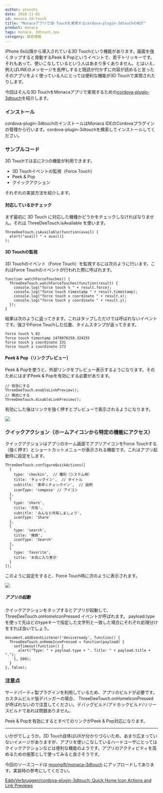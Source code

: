 ```yaml
---
author: atsushi
date: 2016-11-02
id: monaca-3d-touch
title: "Monacaアプリで3D Touchを実現するcordova-plugin-3dtouchの紹介"
product: monaca
tags: monaca, 3dtouch,ios
category: 技術情報
---
```


iPhone 6s以降から導入されている3D Touchという機能があります。画面を強くタップすると発動するPeek & Popというイベントで、若干トリッキーです。それもあって、使いこなしているという人はあまり多くありません。とはいえ、例えばLINEのメッセージを長押しすると既読が付かずに内容が読めると言ったそのアプリをよく使っている人にとっては便利な機能が3D Touchで実現されたりします。

今回はそんな3D TouchをMonacaアプリで実現するための[cordova-plugin-3dtouch](https://github.com/EddyVerbruggen/cordova-plugin-3dtouch)を紹介します。

### インストール

cordova-plugin-3dtouchのインストールはMonaca IDEのCordovaプラグインの管理から行います。cordova-plugin-3dtouchを検索してインストールしてください。

### サンプルコード

3D Touchでは主に3つの機能が利用できます。

- 3D Touchイベントの監視（Force Touch）
- Peek & Pop
- クイックアクション

それぞれの実装方法を紹介します。

#### 対応しているかチェック

まず最初に 3D Touch に対応した機種かどうかをチェックしなければなりません。それは ThreeDeeTouch.isAvailable を使います。

```
ThreeDeeTouch.isAvailable(function(avail) {
  alert("avail? " + avail)}
);
```

#### 3D Touchの監視

3D Touchのイベント（Force Touch）を監視するには次のように行います。これはForce Touchのイベントが行われた際に呼ばれます。

```
function watchForceTouches() {
  ThreeDeeTouch.watchForceTouches(function(result) {
    console.log("force touch % " + result.force);
    console.log("force touch timestamp " + result.timestamp);
    console.log("force touch x coordinate " + result.x);
    console.log("force touch y coordinate " + result.y);
  });
}
```

結果は次のように返ってきます。これはタップしただけでは呼ばれないイベントです。強さやForce Touchした位置、タイムスタンプが返ってきます。

```
force touch % 82
force touch timestamp 1478070258.324255
force touch y coordinate 331
force touch x coordinate 273
```

#### Peek & Pop（リンクプレビュー）

Peek & Popを使うと、外部リンクをプレビュー表示するようになります。そのためにはまずPeek & Popを有効にする必要があります。

```
// 有効にする
ThreeDeeTouch.enableLinkPreview();
// 無効にする
ThreeDeeTouch.disableLinkPreview();
```

有効にした後はリンクを強く押すとプレビューで表示されるようになります。

![](/blog/content/images/2016/Nov/monaca-3dtouch-1.gif)

### クイックアクション（ホームアイコンから特定の機能にアクセス）

クイックアクションはアプリのホーム画面でアプリアイコンをForce Touchする（強く押す）とショートカットメニューが表示される機能です。これはアプリ起動時に設定をします。

```
ThreeDeeTouch.configureQuickActions([
  {
    type: 'checkin',  // 種別（システム用）
    title: 'チェックイン',  // タイトル
    subtitle: '素早くチェックイン',  // 説明
    iconType: 'compose' // アイコン
  },
  {
    type: 'share',
    title: '共有',
    subtitle: 'みんなと共有しましょう',
    iconType: 'Share'
  },
  {
    type: 'search',
    title: '検索',
    iconType: 'Search'
  },
  {
    type: 'favorite',
    title: 'お気に入り表示'
  }
]);
```

このように設定をすると、Force Touch時に次のように表示されます。

![](/blog/content/images/2016/Nov/monaca-3dtouch-2.png)

##### アプリの起動

クイックアクションをタップするとアプリが起動して、 ThreeDeeTouch.onHomeIconPressed イベントが呼ばれます。 payload.type を使って先ほどのtypeキーで指定した文字列と一致した場合にそれぞれ処理分けをすれば良いでしょう。

```
document.addEventListener('deviceready', function() {
  ThreeDeeTouch.onHomeIconPressed = function(payload) {
    setTimeout(function() {
      alert("Type: " + payload.type + ". Title: " + payload.title + ".");
    }, 500);
  }
}, false);
```

### 注意点

サードパーティ製プラグインを利用しているため、アプリのビルドが必要です。
カスタムビルド版デバッガーの場合、 ThreeDeeTouch.onHomeIconPressed が呼ばれないので注意してください。デバッグビルド/アドホックビルド/リリースビルドであれば問題ありません。

Peek & Popを有効にするとすべてのリンクがPeek & Pop対応になります。

----

いかがでしょうか。3D Touch自体はUXが分かりづらいため、あまり広まっていないイメージがありますが、アプリを使いこなしているハードユーザにとってはクイックアクションなどは便利な機能のようです。アプリのアクティビティを高めるための施策として使ってみると良さそうです。

今回のソースコードは [moongift/monaca-3dtouch](https://github.com/moongift/monaca-3dtouch) にアップロードしてあります。実装時の参考にしてください。

[EddyVerbruggen/cordova-plugin-3dtouch: Quick Home Icon Actions and Link Previews](https://github.com/EddyVerbruggen/cordova-plugin-3dtouch)
